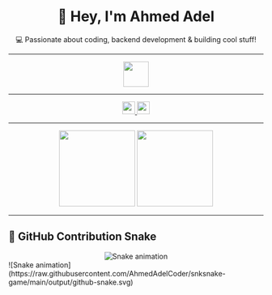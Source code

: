 <h1 align="center">👋 Hey, I'm Ahmed Adel</h1>
<p align="center">💻 Passionate about coding, backend development & building cool stuff!</p>

---

<div align="center">
  <img src="https://skillicons.dev/icons?i=cpp,js,java,ts,nextjs,tailwind,py,go,nestjs,graphql" height="50" />
</div>

---

<div align="center">
  <a href="https://www.linkedin.com/in/ahmed-adel-90b369276" target="_blank">
    <img src="https://img.shields.io/static/v1?message=LinkedIn&logo=linkedin&color=0077B5&style=for-the-badge" height="25" />
  </a>
  <a href="mailto:aa22200622@gmail.com" target="_blank">
    <img src="https://img.shields.io/static/v1?message=Email&logo=gmail&color=EA4335&style=for-the-badge" height="25" />
  </a>
</div>

---

<div align="center">
  <img src="https://streak-stats.demolab.com?user=AhmedAdelCoder&theme=dracula&hide_border=false&border_radius=5" height="150" />
  <img src="https://github-profile-trophy.vercel.app/?username=AhmedAdelCoder&theme=dracula&margin-w=8&margin-h=8" height="150" />
</div>

---

## 🐍 GitHub Contribution Snake

<div align="center">
  <img src="https://raw.githubusercontent.com/AhmedAdelCoder/snake-game/output/github-snake.svg" alt="Snake animation" />
</div>
![Snake animation](https://raw.githubusercontent.com/AhmedAdelCoder/snksnake-game/main/output/github-snake.svg)


